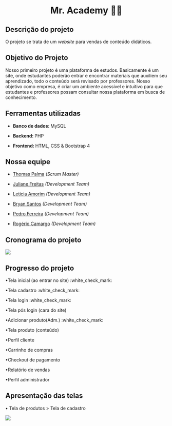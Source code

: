 <h1 align="center">Mr. Academy 📖🦉</h1>

<h2>Descrição do projeto</h2>

O projeto se trata de um _website_ para vendas de conteúdo didáticos.

<h2>Objetivo do Projeto</h2>

Nosso primeiro projeto é uma plataforma de estudos. Basicamente é um site, onde estudantes poderão entrar e encontrar materiais que auxiliem seu aprendizado, todo o conteúdo será revisado por professores.
Nosso objetivo como empresa, é criar um ambiente acessível e intuitivo para que estudantes e professores possam consultar nossa plataforma em busca de conhecimento.

<h2>Ferramentas utilizadas</h2>
           
 - <b>Banco de dados: </b>MySQL

 - <b>Backend: </b>PHP

 - <b>Frontend: </b>HTML, CSS & Bootstrap 4
           
<h2>Nossa equipe</h2>
           
 - [Thomas Palma](https://www.linkedin.com/in/thomas-palma-0764b81b3/) <i>(Scrum Master)</i>

 - [Juliane Freitas](https://www.linkedin.com/in/juliane-freitas-9b6287163) <i>(Development Team)</i>

 - [Leticia Amorim](https://www.linkedin.com/in/leticia-amorim-4761b1185/) <i>(Development Team)</i>

 - [Bryan Santos](https://www.linkedin.com/in/bryan-santos-77b53317b) <i>(Development Team)</i>

 - [Pedro Ferreira](https://www.linkedin.com/in/pedro-ferreira-6a8417190/) <i>(Development Team)</i>

 - [Rogério Camargo](https://www.linkedin.com/in/rogério-camargo-3a01191a5) <i>(Development Team)</i>
 
 <h2>Cronograma do projeto</h2>
 <img src="https://github.com/ThomasPalma1/FatecPI-01/blob/master/docs/Cronograma%20-%20PI%20.png">
 
 <h2>Progresso do projeto</h2>
<p>•Tela inicial (ao entrar no site) :white_check_mark:</p>
<p>•Tela cadastro :white_check_mark:</p>
<p>•Tela login :white_check_mark:</p>
<p>•Tela pós login (cara do site)</p>
<p>•Adicionar produto(Adm.) :white_check_mark:</p> 
<p>•Tela produto (conteúdo)</p>
<p>•Perfil cliente</p>
<p>•Carrinho de compras</p> 
<p>•Checkout de pagamento</p>
<p>•Relatório de vendas</p>
<p>•Perfil administrador</p>

<h2>Apresentação das telas</h2>
<p>• Tela de produtos > Tela de cadastro</p>
<img src="https://github.com/ThomasPalma1/FatecPI-01/blob/master/docs/videoteste.gif">
